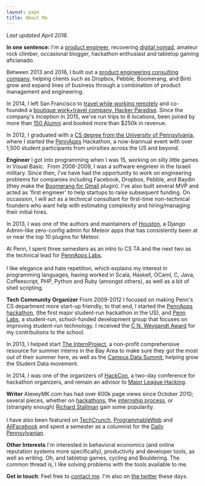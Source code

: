 ```yaml
---
layout: page
title: About Me
---
```

*Last updated April 2016.*

**In one sentence:**  I'm a [product engineer](http://calldownmule.com), recovering [digital nomad](http://hackerparadise.org), amateur rock climber, occasional blogger, hackathon enthusiast and tabletop gaming aficianado.

Between 2013 and 2016, I built out a [product engineering consulting company](http://calldownmule.com), helping clients such as Dropbox, Pebble, Boomerang, and Binti grow and expand lines of business through a combination of product management and engineering.

In 2014, I left San Francisco to [travel while working remotely](/2014/07/03/when-visas-turn-into-pumpkins.html) and co-founded a [boutique work+travel company, Hacker Paradise](http://hackerparadise.org). Since the company's inception in 2015, we've run trips to 8 locations, been joined by more than [150 Alumni](http://hackerparadise.org/people) and booked more than $250k in revenue.

In 2012, I graduated with a [CS degree from the University of Pennsylvania](http://www.cis.upenn.edu), where I started the [PennApps](http://pennapps.com) Hackathon, a now-biannual event with over 1,500 student participants from unirsities across the US and beyond.

**Engineer**
I got into programming when I was 15, working on silly little games in Visual Basic.  From 2006-2009, I was a software engineer in the Israeli military. Since then, I've have had the opportunity to work on engineering problems for companies including Facebook, Dropbox, Pebble, and Baydin (they make the [Boomerang for Gmail](http://boomerangforgmail.com) plugin). I've also built several MVP and acted as 'first engineer' to help startups to raise subsequent funding. On occassion, I will act as a technical consultant for first-time non-technical founders who want help with estimating complexity and hiring/managing their initial hires.

In 2013, I was one of the authors and maintainers of [Houston](http://atmosphere.meteor.com/package/houston), a Django Admin-like zero-config admin for Meteor apps that has consistently been at or near the top 10 plugins for Meteor.

At Penn, I spent three semesters as an intro to CS TA and the next two as the technical lead for <a href="http://labs.pennapps.com">PennApps Labs</a>. <br><br>I like elegance and hate repetition, which explains my interest in programming languages, having worked in Scala, Haskell, OCaml, C, Java, Coffeescript, PHP, Python and Ruby (amongst others), as well as a bit of shell scripting.


**Tech Community Organizer**
From 2009-2012 I focused on making Penn's CS department more start-up friendly; to that end, I started the <a href="http://pennapps.comndodaily.com/2013/01/21/the-worlds-largest-student-run-hackathon-isnt-at-stanford-or-mit-its-at-penn/">PennApps hackathon</a>, (the first major student-run hackathon in the US), and <a href="http://pennlabs.org">Penn Labs</a>, a student-run, school-funded development group that focuses on improving student-run technology. I received the <a href="http://www.seas.upenn.edu/undergraduate/student-life/award-recipients.php#student_choice">C N. Weygandt Award</a> for my contributions to the school.

In 2013, I helped start [The InternProject](http://theinternproject.com), a non-profit comprehensive resource for summer interns in the Bay Area to make sure they got the most out of their summer here, as well as the [Campus Data Summit](http://campusdata.org), helping grow the Student Data movement.

In 2014, I was one of the organizers of [HackCon](http://hackcon.io), a two-day conference for hackathon organizers, and remain an advisor to [Major League Hacking](http://mlh.io).

**Writer**
AlexeyMK.com has had over 600k page views since October 2010; several pieces, whether on <a href="http://alexeymk.com/tag/hackathons">hackathons</a>, the <a href="http://alexeymk.com/a-brief-guide-to-tech-internships">internship process</a>, or (strangely enough) <a href="http://alexeymk.com/dear-dr-stallman-an-open-letter">Richard Stallman</a> gain some popularity. <br><br>I have also been featured on <a href="http://techcrunch.com/2012/04/15/stop-looking-for-a-technical-co-founder/">TechCrunch</a>, <a href="http://blog.programmableweb.com/2012/01/18/best-mashups-from-pennapps-2012-hackathon/">ProgrammableWeb</a> and <a href="http://www.allfacebook.com/how-much-is-your-facebook-profile-worth-2007-11">AllFacebook</a> and spent a semester as a columnist for the <a href="http://thedp.com">Daily Pennsylvanian</a>.
<!-- 250k page views from posterous before transition -->

**Other Interests**
I'm interested in behavioral economics (and online reputation systems more specifically), productivity and developer tools, as well as writing. Oh, and tabletop games, cycling and Bouldering. The common thread is, I like solving problems with the tools available to me.


**Get in touch**: Feel free to [contact me](mailto:alexey-at-alexeymk.com). I'm also on <a href="http://twitter.com/alexeymk">the twitter</a> these days.
